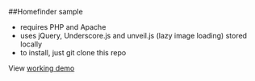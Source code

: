 ##Homefinder sample

- requires PHP and Apache
- uses jQuery, Underscore.js and unveil.js (lazy image loading) stored locally
- to install, just git clone this repo

View [working demo](http://ec2-54-191-72-90.us-west-2.compute.amazonaws.com/homefinder/)